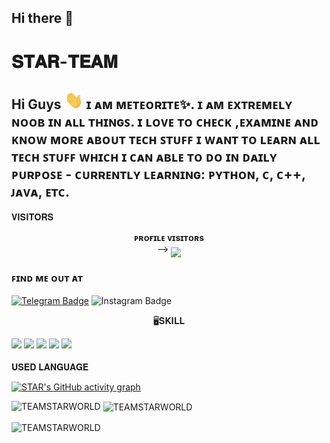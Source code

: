## Hi there 👋
# 𝐒𝐓𝐀𝐑-𝐓𝐄𝐀𝐌

## Hi Guys <img src="https://raw.githubusercontent.com/ABSphreak/ABSphreak/master/gifs/Hi.gif" width="30px"> ɪ ᴀᴍ ᴍᴇᴛᴇᴏʀɪᴛᴇ✨. ɪ ᴀᴍ ᴇxᴛʀᴇᴍᴇʟʏ ɴᴏᴏʙ ɪɴ ᴀʟʟ ᴛʜɪɴɢꜱ. ɪ ʟᴏᴠᴇ ᴛᴏ ᴄʜᴇᴄᴋ ,ᴇxᴀᴍɪɴᴇ ᴀɴᴅ ᴋɴᴏᴡ ᴍᴏʀᴇ ᴀʙᴏᴜᴛ ᴛᴇᴄʜ ꜱᴛᴜꜰꜰ ɪ ᴡᴀɴᴛ ᴛᴏ ʟᴇᴀʀɴ ᴀʟʟ ᴛᴇᴄʜ ꜱᴛᴜꜰꜰ ᴡʜɪᴄʜ ɪ ᴄᴀɴ ᴀʙʟᴇ ᴛᴏ ᴅᴏ ɪɴ ᴅᴀɪʟʏ ᴘᴜʀᴘᴏꜱᴇ - ᴄᴜʀʀᴇɴᴛʟʏ ʟᴇᴀʀɴɪɴɢ: ᴘʏᴛʜᴏɴ, ᴄ, ᴄ++, ᴊᴀᴠᴀ, ᴇᴛᴄ. 
𝐕𝐈𝐒𝐈𝐓𝐎𝐑𝐒
<p align="center">
    <b>ᴘʀᴏғɪʟᴇ ᴠɪsɪᴛᴏʀs</b><br>
 -->    <img align="middle" src="https://profile-counter.glitch.me/TEAMSTARWORLD/count.svg" />
</p>

### ꜰɪɴᴅ ᴍᴇ ᴏᴜᴛ ᴀᴛ
[<img src="https://img.shields.io/badge/telegram-blue?style=for-the-badge&logo=telegram&logocolor=white" alt="Telegram Badge"/>](https://t.me/TEACH_TEAMOP) 
<a href="your-instagram-URL"> </a>
<img src="https://img.shields.io/badge/Instagram-red?style=for-the-badge&logo=Instagram&logoColor=white" alt="Instagram Badge"/>
<p align="center">
🖥𝐒𝐊𝐈𝐋𝐋
<p>
<img src="https://img.shields.io/badge/python-3670A0?style=for-the-badge&logo=python&logoColor=ffdd54" style="margin-bottom: 4px;" height="30px">
<img src="https://img.shields.io/badge/javascript-%23323330.svg?style=for-the-badge&logo=javascript&logoColor=%23F7DF1E" style="margin-bottom: 4px;" height="30px">
<img src="https://img.shields.io/badge/html5-%23E34F26.svg?style=for-the-badge&logo=html5&logoColor=white" style="margin-bottom: 4px;" height="30px">
<img src="https://img.shields.io/badge/css3-%231572B6.svg?style=for-the-badge&logo=css3&logoColor=white" style="margin-bottom: 4px;" height="30px">
<img src="https://img.shields.io/badge/git-%23F05033.svg?style=for-the-badge&logo=git&logoColor=white" style="margin-bottom: 4px;" height="30px">
</p>
𝐔𝐒𝐄𝐃 𝐋𝐀𝐍𝐆𝐔𝐀𝐆𝐄

[![STAR's GitHub activity graph](https://activity-graph.herokuapp.com/graph?username=TEAMSTARWORLD&&theme=xcode)](https://github.com/TEAMSTARWORLD)

<p><img align="left" src="https://github-readme-stats.vercel.app/api/top-langs?username=TEAMSTARWORLD&show_icons=true&locale=en&layout=compact&theme=tokyonight" alt="TEAMSTARWORLD" /></p>

<p>&nbsp;<img align="center" src="https://github-readme-stats.vercel.app/api?username=TEAMSTARWORLD&show_icons=true&locale=en&theme=tokyonight" alt="TEAMSTARWORLD" /></p>

<p><img align="center" src="https://github-readme-streak-stats.herokuapp.com/?user=TEAMSTARWORLD&&theme=tokyonight" alt="TEAMSTARWORLD" /></p>
